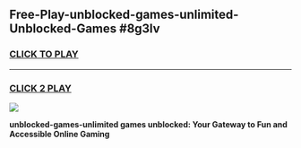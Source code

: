 
## Free-Play-unblocked-games-unlimited-Unblocked-Games #8g3lv
<h3>
<a href="https://news.freeplayer.one?title=unblocked-games-unlimited&ref=8M">CLICK TO PLAY</a></h3>
<hr>

<h3>
<a href="https://news.freeplayer.one?title=unblocked-games-unlimited&ref=8M">CLICK 2 PLAY</a>
  
</h3>

<a href="https://news.freeplayer.one?title=unblocked-games-unlimited&ref=8M"><img src="https://clearcache.store/games.png"></a>


**unblocked-games-unlimited games unblocked: Your Gateway to Fun and Accessible Online Gaming**
